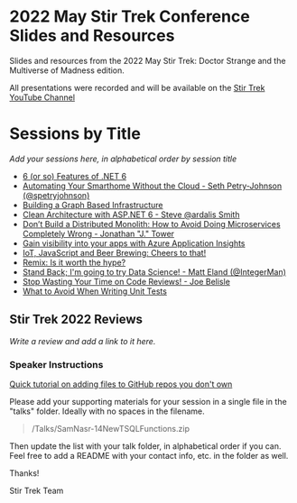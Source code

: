 # 2022 May Stir Trek Conference Slides and Resources

Slides and resources from the 2022 May Stir Trek: Doctor Strange and the Multiverse of Madness edition.

All presentations were recorded and will be available on the [Stir Trek YouTube Channel](https://youtube.com/c/stirtrek)

# Sessions by Title

*Add your sessions here, in alphabetical order by session title*

- [6 (or so) Features of .NET 6](talks/6-or-so-new-features-of-dotnet-6)
- [Automating Your Smarthome Without the Cloud - Seth Petry-Johnson (@spetryjohnson)](talks/automating-your-smarthome-without-the-cloud)
- [Building a Graph Based Infrastructure](talks/building-a-graph-based-infrastructure)
- [Clean Architecture with ASP.NET 6 - Steve @ardalis Smith](talks/clean-architecture-with-aspnet-6-steve-smith)
- [Don’t Build a Distributed Monolith: How to Avoid Doing Microservices Completely Wrong -
Jonathan "J." Tower](talks/dont-build-a-distributed-monolith)
- [Gain visibility into your apps with Azure Application Insights](talks/AzureApplicationInsights)
- [	IoT, JavaScript and Beer Brewing: Cheers to that!](https://ezurl.to/cheers)
- [	Remix: Is it worth the hype? ](./talks/remix-is-it-worth-the-hype/)
- [Stand Back; I'm going to try Data Science! - Matt Eland (@IntegerMan)](https://MattEland.dev/tryds)
- [Stop Wasting Your Time on Code Reviews! - Joe Belisle](talks/stop-wasting-your-time-on-code-reviews)
- [What to Avoid When Writing Unit Tests](talks/what-to-avoid-when-writing-unti-tests.md)

## Stir Trek 2022 Reviews

*Write a review and add a link to it here.*

### Speaker Instructions

[Quick tutorial on adding files to GitHub repos you don't own](https://ardalis.com/how-to-add-files-to-a-github-repo-you-don%E2%80%99t-own/)

Please add your supporting materials for your session in a single file in the "talks" folder. Ideally with no spaces in the filename.

> /Talks/SamNasr-14NewTSQLFunctions.zip

Then update the list with your talk folder, in alphabetical order if you can. Feel free to add a README with your contact info, etc. in the folder as well.

Thanks!

Stir Trek Team
